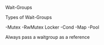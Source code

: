 Wait-Groups


Types of Wait-Groups

-Mutex
-RwMutex
Locker
-Cond
-Map
-Pool



Always pass a waitgroup as a reference
